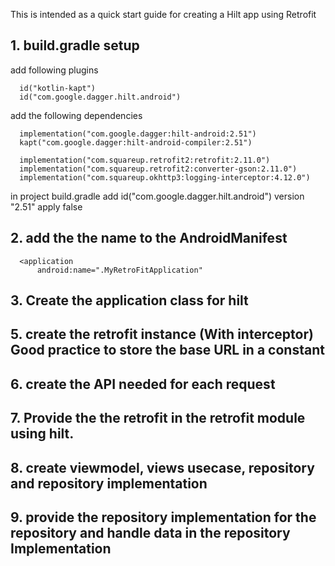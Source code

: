 This is intended as a quick start guide for creating a Hilt app using Retrofit

  <h2>1. build.gradle setup</h2>

  add following plugins

      id("kotlin-kapt")
      id("com.google.dagger.hilt.android")

  add the following dependencies

      implementation("com.google.dagger:hilt-android:2.51")
      kapt("com.google.dagger:hilt-android-compiler:2.51")

      implementation("com.squareup.retrofit2:retrofit:2.11.0")
      implementation("com.squareup.retrofit2:converter-gson:2.11.0")
      implementation("com.squareup.okhttp3:logging-interceptor:4.12.0")

  in project build.gradle add
      id("com.google.dagger.hilt.android") version "2.51" apply false

  <h2>2. add the the name to the AndroidManifest</h2>

      <application
          android:name=".MyRetroFitApplication"

  <h2>3. Create the application class for hilt</h2>

  <h2>5. create the retrofit instance (With interceptor)
      Good practice to store the base URL in a constant</h2>

  <h2>6. create the API needed for each request</h2>

  <h2>7. Provide the the retrofit in the retrofit module using hilt.</h2>

  <h2>8. create viewmodel, views usecase, repository and repository implementation</h2>

  <h2>9. provide the repository implementation for the repository and handle data in the repository Implementation</h2>
